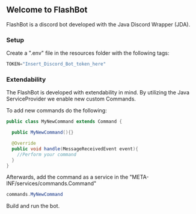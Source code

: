 ## Welcome to FlashBot

FlashBot is a discord bot developed with the Java Discord Wrapper (JDA).

### Setup
Create a ".env" file in the resources folder with the following tags:

```java
TOKEN="Insert_Discord_Bot_token_here"
```

### Extendability
The FlashBot is developed with extendability in mind. 
By utilizing the Java ServiceProvider we enable new custom Commands.

To add new commands do the following:
```java
public class MyNewCommand extends Command {

  public MyNewCommand(){}

  @Override
  public void handle(MessageReceivedEvent event){
    //Perform your command
  }  
}
```

Afterwards, add the command as a service in the "META-INF/services/commands.Command"

```java
commands.MyNewCommand
```

Build and run the bot.
